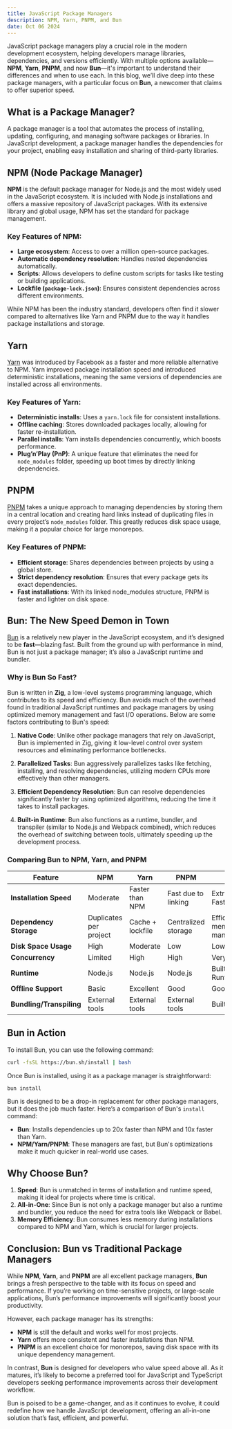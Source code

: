 ```yaml
---
title: JavaScript Package Managers
description: NPM, Yarn, PNPM, and Bun
date: Oct 06 2024
---
```

JavaScript package managers play a crucial role in the modern development ecosystem, helping developers manage libraries, dependencies, and versions efficiently. With multiple options available—**NPM**, **Yarn**, **PNPM**, and now **Bun**—it's important to understand their differences and when to use each. In this blog, we’ll dive deep into these package managers, with a particular focus on **Bun**, a newcomer that claims to offer superior speed.

## What is a Package Manager?

A package manager is a tool that automates the process of installing, updating, configuring, and managing software packages or libraries. In JavaScript development, a package manager handles the dependencies for your project, enabling easy installation and sharing of third-party libraries.

## NPM (Node Package Manager)

**NPM** is the default package manager for Node.js and the most widely used in the JavaScript ecosystem. It is included with Node.js installations and offers a massive repository of JavaScript packages. With its extensive library and global usage, NPM has set the standard for package management.

### Key Features of NPM:
- **Large ecosystem**: Access to over a million open-source packages.
- **Automatic dependency resolution**: Handles nested dependencies automatically.
- **Scripts**: Allows developers to define custom scripts for tasks like testing or building applications.
- **Lockfile (`package-lock.json`)**: Ensures consistent dependencies across different environments.

While NPM has been the industry standard, developers often find it slower compared to alternatives like Yarn and PNPM due to the way it handles package installations and storage.

## Yarn

[Yarn](https://github.com/prajeshElEvEn/archives/tree/master/src/js/server/node/yarn) was introduced by Facebook as a faster and more reliable alternative to NPM. Yarn improved package installation speed and introduced deterministic installations, meaning the same versions of dependencies are installed across all environments.

### Key Features of Yarn:
- **Deterministic installs**: Uses a `yarn.lock` file for consistent installations.
- **Offline caching**: Stores downloaded packages locally, allowing for faster re-installation.
- **Parallel installs**: Yarn installs dependencies concurrently, which boosts performance.
- **Plug’n’Play (PnP)**: A unique feature that eliminates the need for `node_modules` folder, speeding up boot times by directly linking dependencies.

## PNPM

[PNPM](https://github.com/prajeshElEvEn/archives/tree/master/src/js/server/node/pnpm) takes a unique approach to managing dependencies by storing them in a central location and creating hard links instead of duplicating files in every project’s `node_modules` folder. This greatly reduces disk space usage, making it a popular choice for large monorepos.

### Key Features of PNPM:
- **Efficient storage**: Shares dependencies between projects by using a global store.
- **Strict dependency resolution**: Ensures that every package gets its exact dependencies.
- **Fast installations**: With its linked node_modules structure, PNPM is faster and lighter on disk space.

## Bun: The New Speed Demon in Town

[Bun](https://github.com/prajeshElEvEn/archives/tree/master/src/js/server/node/bun) is a relatively new player in the JavaScript ecosystem, and it’s designed to be **fast**—blazing fast. Built from the ground up with performance in mind, Bun is not just a package manager; it’s also a JavaScript runtime and bundler.

### Why is Bun So Fast?

Bun is written in **Zig**, a low-level systems programming language, which contributes to its speed and efficiency. Bun avoids much of the overhead found in traditional JavaScript runtimes and package managers by using optimized memory management and fast I/O operations. Below are some factors contributing to Bun's speed:

1. **Native Code**: Unlike other package managers that rely on JavaScript, Bun is implemented in Zig, giving it low-level control over system resources and eliminating performance bottlenecks.
  
2. **Parallelized Tasks**: Bun aggressively parallelizes tasks like fetching, installing, and resolving dependencies, utilizing modern CPUs more effectively than other managers.

3. **Efficient Dependency Resolution**: Bun can resolve dependencies significantly faster by using optimized algorithms, reducing the time it takes to install packages.

4. **Built-in Runtime**: Bun also functions as a runtime, bundler, and transpiler (similar to Node.js and Webpack combined), which reduces the overhead of switching between tools, ultimately speeding up the development process.

### Comparing Bun to NPM, Yarn, and PNPM

| Feature                  | NPM                    | Yarn             | PNPM                | Bun                         |
| ------------------------ | ---------------------- | ---------------- | ------------------- | --------------------------- |
| **Installation Speed**   | Moderate               | Faster than NPM  | Fast due to linking | Extremely Fast              |
| **Dependency Storage**   | Duplicates per project | Cache + lockfile | Centralized storage | Efficient memory management |
| **Disk Space Usage**     | High                   | Moderate         | Low                 | Low                         |
| **Concurrency**          | Limited                | High             | High                | Very High                   |
| **Runtime**              | Node.js                | Node.js          | Node.js             | Built-in Runtime            |
| **Offline Support**      | Basic                  | Excellent        | Good                | Good                        |
| **Bundling/Transpiling** | External tools         | External tools   | External tools      | Built-in                    |

## Bun in Action

To install Bun, you can use the following command:

```bash
curl -fsSL https://bun.sh/install | bash
```

Once Bun is installed, using it as a package manager is straightforward:

```bash
bun install
```

Bun is designed to be a drop-in replacement for other package managers, but it does the job much faster. Here’s a comparison of Bun's `install` command:

- **Bun**: Installs dependencies up to 20x faster than NPM and 10x faster than Yarn.
- **NPM/Yarn/PNPM**: These managers are fast, but Bun's optimizations make it much quicker in real-world use cases.

## Why Choose Bun?

1. **Speed**: Bun is unmatched in terms of installation and runtime speed, making it ideal for projects where time is critical.
2. **All-in-One**: Since Bun is not only a package manager but also a runtime and bundler, you reduce the need for extra tools like Webpack or Babel.
3. **Memory Efficiency**: Bun consumes less memory during installations compared to NPM and Yarn, which is crucial for larger projects.

## Conclusion: Bun vs Traditional Package Managers

While **NPM**, **Yarn**, and **PNPM** are all excellent package managers, **Bun** brings a fresh perspective to the table with its focus on speed and performance. If you’re working on time-sensitive projects, or large-scale applications, Bun’s performance improvements will significantly boost your productivity.

However, each package manager has its strengths:
- **NPM** is still the default and works well for most projects.
- **Yarn** offers more consistent and faster installations than NPM.
- **PNPM** is an excellent choice for monorepos, saving disk space with its unique dependency management.

In contrast, **Bun** is designed for developers who value speed above all. As it matures, it’s likely to become a preferred tool for JavaScript and TypeScript developers seeking performance improvements across their development workflow.

Bun is poised to be a game-changer, and as it continues to evolve, it could redefine how we handle JavaScript development, offering an all-in-one solution that’s fast, efficient, and powerful.